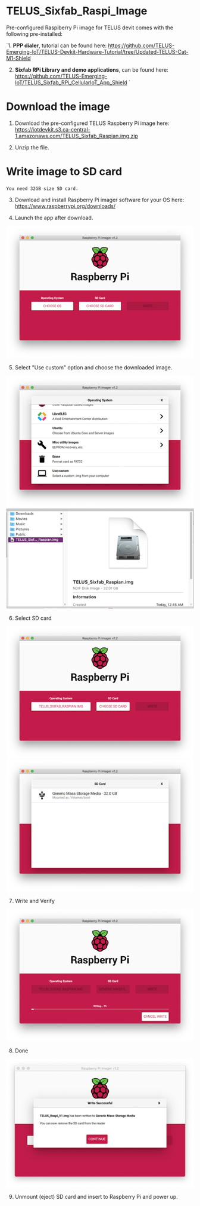 # TELUS_Sixfab_Raspi_Image
Pre-configured Raspiberry Pi image for TELUS devit comes with the following pre-installed:

`1. **PPP dialer**, tutorial can be found here: https://github.com/TELUS-Emerging-IoT/TELUS-Devkit-Hardware-Tutorial/tree/Updated-TELUS-Cat-M1-Shield

2. **Sixfab RPi Library and demo applications**, can be found here: https://github.com/TELUS-Emerging-IoT/TELUS_Sixfab_RPi_CellularIoT_App_Shield 
`

# Download the image

1. Download the pre-configured TELUS Raspberry Pi image here: https://iotdevkit.s3.ca-central-1.amazonaws.com/TELUS_Sixfab_Raspian.img.zip

2. Unzip the file.

# Write image to SD card

`You need 32GB size SD card.`

3. Download and install Raspberry Pi imager software for your OS here: https://www.raspberrypi.org/downloads/

4. Launch the app after download.

![Alt_text](images/Step_1_640x640.png)

5. Select "Use custom" option and choose the downloaded image.

![Alt_text](images/Step_2_640x640.png)
![Alt_text](images/Step_3_640x640.png)

6. Select SD card

![Alt_text](images/Step_4_640x640.png)
![Alt_text](images/Step_5_640x640.png)

7. Write and Verify

![Alt_text](images/Step_6_640x640.png)

8. Done

![Alt_text](images/Step_8_640x640.png)

9. Unmount (eject) SD card and insert to Raspberry Pi and power up.
